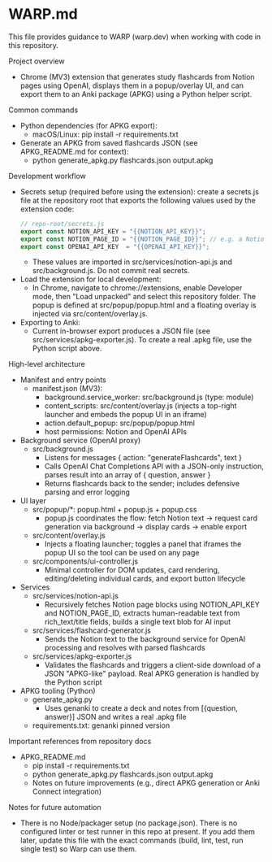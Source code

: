 # WARP.md

This file provides guidance to WARP (warp.dev) when working with code in this repository.

Project overview
- Chrome (MV3) extension that generates study flashcards from Notion pages using OpenAI, displays them in a popup/overlay UI, and can export them to an Anki package (APKG) using a Python helper script.

Common commands
- Python dependencies (for APKG export):
  - macOS/Linux: pip install -r requirements.txt
- Generate an APKG from saved flashcards JSON (see APKG_README.md for context):
  - python generate_apkg.py flashcards.json output.apkg

Development workflow
- Secrets setup (required before using the extension): create a secrets.js file at the repository root that exports the following values used by the extension code:
  ```js path=null start=null
  // repo-root/secrets.js
  export const NOTION_API_KEY = "{{NOTION_API_KEY}}";
  export const NOTION_PAGE_ID = "{{NOTION_PAGE_ID}}"; // e.g. a Notion page UUID (hyphens allowed)
  export const OPENAI_API_KEY  = "{{OPENAI_API_KEY}}";
  ```
  - These values are imported in src/services/notion-api.js and src/background.js. Do not commit real secrets.
- Load the extension for local development:
  - In Chrome, navigate to chrome://extensions, enable Developer mode, then "Load unpacked" and select this repository folder. The popup is defined at src/popup/popup.html and a floating overlay is injected via src/content/overlay.js.
- Exporting to Anki:
  - Current in-browser export produces a JSON file (see src/services/apkg-exporter.js). To create a real .apkg file, use the Python script above.

High-level architecture
- Manifest and entry points
  - manifest.json (MV3):
    - background.service_worker: src/background.js (type: module)
    - content_scripts: src/content/overlay.js (injects a top-right launcher and embeds the popup UI in an iframe)
    - action.default_popup: src/popup/popup.html
    - host permissions: Notion and OpenAI APIs
- Background service (OpenAI proxy)
  - src/background.js
    - Listens for messages { action: "generateFlashcards", text }
    - Calls OpenAI Chat Completions API with a JSON-only instruction, parses result into an array of { question, answer }
    - Returns flashcards back to the sender; includes defensive parsing and error logging
- UI layer
  - src/popup/*: popup.html + popup.js + popup.css
    - popup.js coordinates the flow: fetch Notion text -> request card generation via background -> display cards -> enable export
  - src/content/overlay.js
    - Injects a floating launcher; toggles a panel that iframes the popup UI so the tool can be used on any page
  - src/components/ui-controller.js
    - Minimal controller for DOM updates, card rendering, editing/deleting individual cards, and export button lifecycle
- Services
  - src/services/notion-api.js
    - Recursively fetches Notion page blocks using NOTION_API_KEY and NOTION_PAGE_ID, extracts human-readable text from rich_text/title fields, builds a single text blob for AI input
  - src/services/flashcard-generator.js
    - Sends the Notion text to the background service for OpenAI processing and resolves with parsed flashcards
  - src/services/apkg-exporter.js
    - Validates the flashcards and triggers a client-side download of a JSON "APKG-like" payload. Real APKG generation is handled by the Python script
- APKG tooling (Python)
  - generate_apkg.py
    - Uses genanki to create a deck and notes from [{question, answer}] JSON and writes a real .apkg file
  - requirements.txt: genanki pinned version

Important references from repository docs
- APKG_README.md
  - pip install -r requirements.txt
  - python generate_apkg.py flashcards.json output.apkg
  - Notes on future improvements (e.g., direct APKG generation or Anki Connect integration)

Notes for future automation
- There is no Node/packager setup (no package.json). There is no configured linter or test runner in this repo at present. If you add them later, update this file with the exact commands (build, lint, test, run single test) so Warp can use them.
